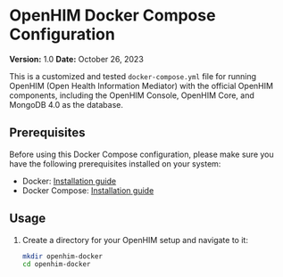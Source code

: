 # OpenHIM Docker Compose Configuration

**Version:** 1.0
**Date:** October 26, 2023

This is a customized and tested `docker-compose.yml` file for running OpenHIM (Open Health Information Mediator) with the official OpenHIM components, including the OpenHIM Console, OpenHIM Core, and MongoDB 4.0 as the database.

## Prerequisites

Before using this Docker Compose configuration, please make sure you have the following prerequisites installed on your system:

- Docker: [Installation guide](https://docs.docker.com/get-docker/)
- Docker Compose: [Installation guide](https://docs.docker.com/compose/install/)

## Usage

1. Create a directory for your OpenHIM setup and navigate to it:

   ```bash
   mkdir openhim-docker
   cd openhim-docker
